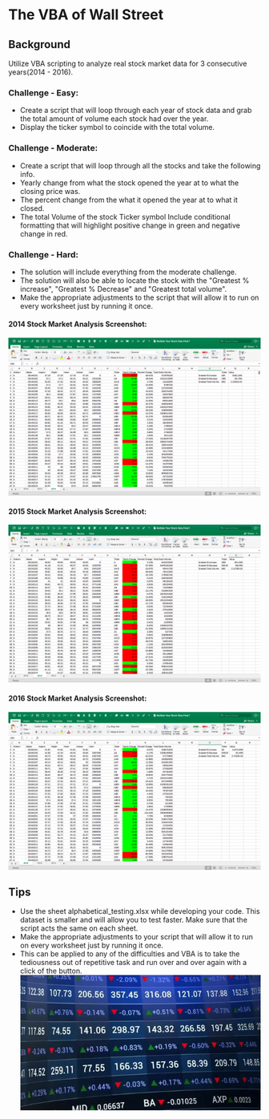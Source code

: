 # The VBA of Wall Street
## Background
Utilize VBA scripting to analyze real stock market data for 3 consecutive years(2014 - 2016). 
### Challenge - Easy:
- Create a script that will loop through each year of stock data and grab the total amount of volume each stock had over the year.
- Display the ticker symbol to coincide with the total volume.
### Challenge - Moderate:
- Create a script that will loop through all the stocks and take the following info.
- Yearly change from what the stock opened the year at to what the closing price was.
- The percent change from the what it opened the year at to what it closed.
- The total Volume of the stock Ticker symbol Include conditional formatting that will highlight positive change in green and negative change in red.
### Challenge - Hard:
- The solution will include everything from the moderate challenge.
- The solution will also be able to locate the stock with the "Greatest % increase", "Greatest % Decrease" and "Greatest total volume".
- Make the appropriate adjustments to the script that will allow it to run on every worksheet just by running it once. 
#### 2014 Stock Market Analysis Screenshot:
![alt tag](https://github.com/PetraLee2019/The-VBA-of-Wall-Street/blob/master/Images/Multiple%20Year%20Stock%20Data%202014.png?raw=true)
#### 2015 Stock Market Analysis Screenshot:
![alt tag](https://github.com/PetraLee2019/The-VBA-of-Wall-Street/blob/master/Images/Multiple%20Year%20Stock%20Data%202015.png?raw=true)
#### 2016 Stock Market Analysis Screenshot:
![alt tag](https://github.com/PetraLee2019/The-VBA-of-Wall-Street/blob/master/Images/Multiple%20Year%20Stock%20Data%202016.png?raw=true)
## Tips
- Use the sheet alphabetical_testing.xlsx while developing your code. This dataset is smaller and will allow you
to test faster. Make sure that the script acts the same on each sheet. 
- Make the appropriate adjustments to your script that will allow it to run on every worksheet just by running it once. 
- This can be applied to any of the difficulties and VBA is to take the tediousness out of repetitive task and run over and over again with a click of the button.
![alt tag](https://github.com/PetraLee2019/The-VBA-of-Wall-Street/blob/master/Images/Stock%20Market.jpg?raw=true)
